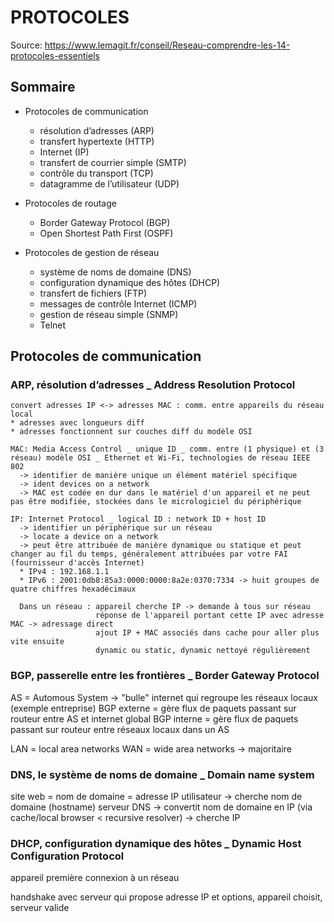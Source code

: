# PROTOCOLES

Source: <https://www.lemagit.fr/conseil/Reseau-comprendre-les-14-protocoles-essentiels>

## Sommaire

* Protocoles de communication
  * résolution d’adresses (ARP)
  * transfert hypertexte (HTTP)
  * Internet (IP)
  * transfert de courrier simple (SMTP)
  * contrôle du transport (TCP)
  * datagramme de l’utilisateur (UDP)

* Protocoles de routage
  * Border Gateway Protocol (BGP)
  * Open Shortest Path First (OSPF)

* Protocoles de gestion de réseau
  * système de noms de domaine (DNS)
  * configuration dynamique des hôtes (DHCP)
  * transfert de fichiers (FTP)
  * messages de contrôle Internet (ICMP)
  * gestion de réseau simple (SNMP)
  * Telnet

## Protocoles de communication

### ARP, résolution d’adresses _ Address Resolution Protocol

    convert adresses IP <-> adresses MAC : comm. entre appareils du réseau local
    * adresses avec longueurs diff
    * adresses fonctionnent sur couches diff du modèle OSI

    MAC: Media Access Control _ unique ID _ comm. entre (1 physique) et (3 réseau) modèle OSI _ Ethernet et Wi-Fi, technologies de réseau IEEE 802 
      -> identifier de manière unique un élément matériel spécifique
      -> ident devices on a network
      -> MAC est codée en dur dans le matériel d'un appareil et ne peut pas être modifiée, stockées dans le micrologiciel du périphérique

    IP: Internet Protocol _ logical ID : network ID + host ID 
      -> identifier un périphérique sur un réseau
      -> locate a device on a network
      -> peut être attribuée de manière dynamique ou statique et peut changer au fil du temps, généralement attribuées par votre FAI (fournisseur d'accès Internet)
      * IPv4 : 192.168.1.1
      * IPv6 : 2001:0db8:85a3:0000:0000:8a2e:0370:7334 -> huit groupes de quatre chiffres hexadécimaux

      Dans un réseau : appareil cherche IP -> demande à tous sur réseau
                       réponse de l'appareil portant cette IP avec adresse MAC -> adressage direct
                       ajout IP + MAC associés dans cache pour aller plus vite ensuite
                       dynamic ou static, dynamic nettoyé régulièrement

### BGP, passerelle entre les frontières _ Border Gateway Protocol

  AS = Automous System -> "bulle" internet qui regroupe les réseaux locaux (exemple entreprise)
  BGP externe = gère flux de paquets passant sur routeur entre AS et internet global
  BGP interne = gère flux de paquets passant sur routeur entre réseaux locaux dans un AS

  LAN = local area networks
  WAN = wide area networks -> majoritaire

### DNS, le système de noms de domaine _ Domain name system

  site web = nom de domaine = adresse IP
  utilisateur -> cherche nom de domaine (hostname)
  serveur DNS -> convertit nom de domaine en IP (via cache/local browser < recursive resolver)
              -> cherche IP

### DHCP, configuration dynamique des hôtes _ Dynamic Host Configuration Protocol

  appareil première connexion à un réseau
  
  handshake avec serveur qui propose adresse IP et options, appareil choisit, serveur valide
